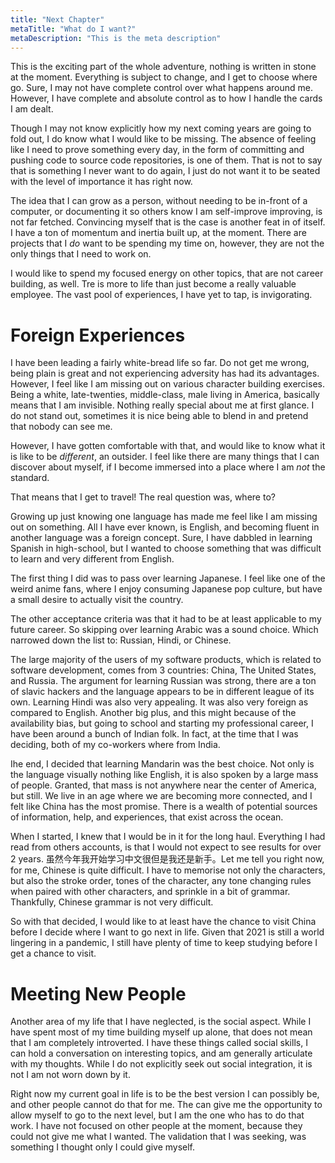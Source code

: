 ```yaml
---
title: "Next Chapter"
metaTitle: "What do I want?"
metaDescription: "This is the meta description"
---
```


This is the exciting part of the whole adventure, nothing is written in stone at the moment. Everything is subject to
change, and I get to choose where go. Sure, I may not have complete control over what happens around me. However, I have
complete and absolute control as to how I handle the cards I am dealt.

Though I may not know explicitly how my next coming years are going to fold out, I do know what I would like to be
missing. The absence of feeling like I need to prove something every day, in the form of committing and pushing code to
source code repositories, is one of them. That is not to say that is something I never want to do again, I just do not
want it to be seated with the level of importance it has right now.

The idea that I can grow as a person, without needing to be in-front of a computer, or documenting it so others know I
am self-improve improving, is not far fetched. Convincing myself that is the case is another feat in of itself. I have a
ton of momentum and inertia built up, at the moment. There are projects that I _do_ want to be spending my time on,
however, they are not the only things that I need to work on.

I would like to spend my focused energy on other topics, that are not career building, as well. Tre is more to life than
just become a really valuable employee. The vast pool of experiences, I have yet to tap, is invigorating.

# Foreign Experiences

I have been leading a fairly white-bread life so far. Do not get me wrong, being plain is great and not experiencing
adversity has had its advantages. However, I feel like I am missing out on various character building exercises. Being a
white, late-twenties, middle-class, male living in America, basically means that I am invisible. Nothing really special
about me at first glance. I do not stand out, sometimes it is nice being able to blend in and pretend that nobody can
see me.

However, I have gotten comfortable with that, and would like to know what it is like to be _different_, an outsider. I
feel like there are many things that I can discover about myself, if I become immersed into a place where I am _not_ the
standard.

That means that I get to travel! The real question was, where to?

Growing up just knowing one language has made me feel like I am missing out on something. All I have ever known, is
English, and becoming fluent in another language was a foreign concept. Sure, I have dabbled in learning Spanish in
high-school, but I wanted to choose something that was difficult to learn and very different from English.

The first thing I did was to pass over learning Japanese. I feel like one of the weird anime fans, where I enjoy
consuming Japanese pop culture, but have a small desire to actually visit the country.

The other acceptance criteria was that it had to be at least applicable to my future career. So skipping over learning
Arabic was a sound choice. Which narrowed down the list to: Russian, Hindi, or Chinese.

The large majority of the users of my software products, which is related to software development, comes from 3
countries: China, The United States, and Russia. The argument for learning Russian was strong, there are a ton of slavic
hackers and the language appears to be in different league of its own. Learning Hindi was also very appealing. It was
also very foreign as compared to English. Another big plus, and this might because of the availability bias, but going
to school and starting my professional career, I have been around a bunch of Indian folk. In fact, at the time that I
was deciding, both of my co-workers where from India.

Ihe end, I decided that learning Mandarin was the best choice. Not only is the language visually nothing like English,
it is also spoken by a large mass of people. Granted, that mass is not anywhere near the center of America, but still.
We live in an age where we are becoming more connected, and I felt like China has the most promise. There is a wealth of
potential sources of information, help, and experiences, that exist across the ocean.

When I started, I knew that I would be in it for the long haul. Everything I had read from others accounts, is that I
would not expect to see results for over 2 years. 虽然今年我开始学习中文很但是我还是新手。Let me tell you right now, for me, Chinese is
quite difficult. I have to memorise not only the characters, but also the stroke order, tones of the character, any tone
changing rules when paired with other characters, and sprinkle in a bit of grammar. Thankfully, Chinese grammar is not
very difficult.

So with that decided, I would like to at least have the chance to visit China before I decide where I want to go next in
life. Given that 2021 is still a world lingering in a pandemic, I still have plenty of time to keep studying before I
get a chance to visit.

# Meeting New People

Another area of my life that I have neglected, is the social aspect. While I have spent most of my time building myself
up alone, that does not mean that I am completely introverted. I have these things called social skills, I can hold a
conversation on interesting topics, and am generally articulate with my thoughts. While I do not explicitly seek out
social integration, it is not I am not worn down by it.

Right now my current goal in life is to be the best version I can possibly be, and other people cannot do that for me.
The can give me the opportunity to allow myself to go to the next level, but I am the one who has to do that work. I
have not focused on other people at the moment, because they could not give me what I wanted. The validation that I was
seeking, was something I thought only I could give myself.
